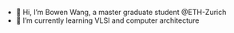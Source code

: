 - 👋 Hi, I’m Bowen Wang, a master graduate student @ETH-Zurich
- 🌱 I’m currently learning VLSI and computer architecture

<!---
Brandon-HIT/Brandon-HIT is a ✨ special ✨ repository because its `README.md` (this file) appears on your GitHub profile.
You can click the Preview link to take a look at your changes.
--->
